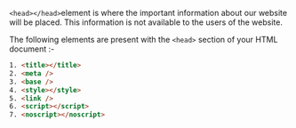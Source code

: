 `<head></head>`element is where the important information about our website will be placed. This information is not available to the users of the website.

The following elements are present with the `<head>` section of your HTML document :-

```html
1. <title></title>
2. <meta />
3. <base />
4. <style></style>
5. <link />
6. <script></script>
7. <noscript></noscript>
```